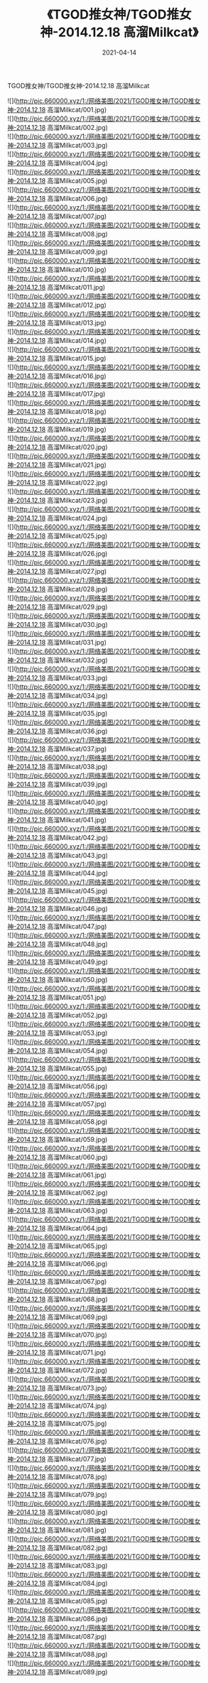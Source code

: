 ﻿---
layout: post
title:  《TGOD推女神/TGOD推女神-2014.12.18 高溜Milkcat》
date:   2021-04-14
img: http://pic.660000.xyz/1:/网络美图/2021/TGOD推女神/TGOD推女神-2014.12.18 高溜Milkcat/000.jpg
categories: [美女, 清纯, 唯美]
---

TGOD推女神/TGOD推女神-2014.12.18 高溜Milkcat

 ![](http://pic.660000.xyz/1:/网络美图/2021/TGOD推女神/TGOD推女神-2014.12.18 高溜Milkcat/001.jpg) <br>![](http://pic.660000.xyz/1:/网络美图/2021/TGOD推女神/TGOD推女神-2014.12.18 高溜Milkcat/002.jpg) <br>![](http://pic.660000.xyz/1:/网络美图/2021/TGOD推女神/TGOD推女神-2014.12.18 高溜Milkcat/003.jpg) <br>![](http://pic.660000.xyz/1:/网络美图/2021/TGOD推女神/TGOD推女神-2014.12.18 高溜Milkcat/004.jpg) <br>![](http://pic.660000.xyz/1:/网络美图/2021/TGOD推女神/TGOD推女神-2014.12.18 高溜Milkcat/005.jpg) <br>![](http://pic.660000.xyz/1:/网络美图/2021/TGOD推女神/TGOD推女神-2014.12.18 高溜Milkcat/006.jpg) <br>![](http://pic.660000.xyz/1:/网络美图/2021/TGOD推女神/TGOD推女神-2014.12.18 高溜Milkcat/007.jpg) <br>![](http://pic.660000.xyz/1:/网络美图/2021/TGOD推女神/TGOD推女神-2014.12.18 高溜Milkcat/008.jpg) <br>![](http://pic.660000.xyz/1:/网络美图/2021/TGOD推女神/TGOD推女神-2014.12.18 高溜Milkcat/009.jpg) <br>![](http://pic.660000.xyz/1:/网络美图/2021/TGOD推女神/TGOD推女神-2014.12.18 高溜Milkcat/010.jpg) <br>![](http://pic.660000.xyz/1:/网络美图/2021/TGOD推女神/TGOD推女神-2014.12.18 高溜Milkcat/011.jpg) <br>![](http://pic.660000.xyz/1:/网络美图/2021/TGOD推女神/TGOD推女神-2014.12.18 高溜Milkcat/012.jpg) <br>![](http://pic.660000.xyz/1:/网络美图/2021/TGOD推女神/TGOD推女神-2014.12.18 高溜Milkcat/013.jpg) <br>![](http://pic.660000.xyz/1:/网络美图/2021/TGOD推女神/TGOD推女神-2014.12.18 高溜Milkcat/014.jpg) <br>![](http://pic.660000.xyz/1:/网络美图/2021/TGOD推女神/TGOD推女神-2014.12.18 高溜Milkcat/015.jpg) <br>![](http://pic.660000.xyz/1:/网络美图/2021/TGOD推女神/TGOD推女神-2014.12.18 高溜Milkcat/016.jpg) <br>![](http://pic.660000.xyz/1:/网络美图/2021/TGOD推女神/TGOD推女神-2014.12.18 高溜Milkcat/017.jpg) <br>![](http://pic.660000.xyz/1:/网络美图/2021/TGOD推女神/TGOD推女神-2014.12.18 高溜Milkcat/018.jpg) <br>![](http://pic.660000.xyz/1:/网络美图/2021/TGOD推女神/TGOD推女神-2014.12.18 高溜Milkcat/019.jpg) <br>![](http://pic.660000.xyz/1:/网络美图/2021/TGOD推女神/TGOD推女神-2014.12.18 高溜Milkcat/020.jpg) <br>![](http://pic.660000.xyz/1:/网络美图/2021/TGOD推女神/TGOD推女神-2014.12.18 高溜Milkcat/021.jpg) <br>![](http://pic.660000.xyz/1:/网络美图/2021/TGOD推女神/TGOD推女神-2014.12.18 高溜Milkcat/022.jpg) <br>![](http://pic.660000.xyz/1:/网络美图/2021/TGOD推女神/TGOD推女神-2014.12.18 高溜Milkcat/023.jpg) <br>![](http://pic.660000.xyz/1:/网络美图/2021/TGOD推女神/TGOD推女神-2014.12.18 高溜Milkcat/024.jpg) <br>![](http://pic.660000.xyz/1:/网络美图/2021/TGOD推女神/TGOD推女神-2014.12.18 高溜Milkcat/025.jpg) <br>![](http://pic.660000.xyz/1:/网络美图/2021/TGOD推女神/TGOD推女神-2014.12.18 高溜Milkcat/026.jpg) <br>![](http://pic.660000.xyz/1:/网络美图/2021/TGOD推女神/TGOD推女神-2014.12.18 高溜Milkcat/027.jpg) <br>![](http://pic.660000.xyz/1:/网络美图/2021/TGOD推女神/TGOD推女神-2014.12.18 高溜Milkcat/028.jpg) <br>![](http://pic.660000.xyz/1:/网络美图/2021/TGOD推女神/TGOD推女神-2014.12.18 高溜Milkcat/029.jpg) <br>![](http://pic.660000.xyz/1:/网络美图/2021/TGOD推女神/TGOD推女神-2014.12.18 高溜Milkcat/030.jpg) <br>![](http://pic.660000.xyz/1:/网络美图/2021/TGOD推女神/TGOD推女神-2014.12.18 高溜Milkcat/031.jpg) <br>![](http://pic.660000.xyz/1:/网络美图/2021/TGOD推女神/TGOD推女神-2014.12.18 高溜Milkcat/032.jpg) <br>![](http://pic.660000.xyz/1:/网络美图/2021/TGOD推女神/TGOD推女神-2014.12.18 高溜Milkcat/033.jpg) <br>![](http://pic.660000.xyz/1:/网络美图/2021/TGOD推女神/TGOD推女神-2014.12.18 高溜Milkcat/034.jpg) <br>![](http://pic.660000.xyz/1:/网络美图/2021/TGOD推女神/TGOD推女神-2014.12.18 高溜Milkcat/035.jpg) <br>![](http://pic.660000.xyz/1:/网络美图/2021/TGOD推女神/TGOD推女神-2014.12.18 高溜Milkcat/036.jpg) <br>![](http://pic.660000.xyz/1:/网络美图/2021/TGOD推女神/TGOD推女神-2014.12.18 高溜Milkcat/037.jpg) <br>![](http://pic.660000.xyz/1:/网络美图/2021/TGOD推女神/TGOD推女神-2014.12.18 高溜Milkcat/038.jpg) <br>![](http://pic.660000.xyz/1:/网络美图/2021/TGOD推女神/TGOD推女神-2014.12.18 高溜Milkcat/039.jpg) <br>![](http://pic.660000.xyz/1:/网络美图/2021/TGOD推女神/TGOD推女神-2014.12.18 高溜Milkcat/040.jpg) <br>![](http://pic.660000.xyz/1:/网络美图/2021/TGOD推女神/TGOD推女神-2014.12.18 高溜Milkcat/041.jpg) <br>![](http://pic.660000.xyz/1:/网络美图/2021/TGOD推女神/TGOD推女神-2014.12.18 高溜Milkcat/042.jpg) <br>![](http://pic.660000.xyz/1:/网络美图/2021/TGOD推女神/TGOD推女神-2014.12.18 高溜Milkcat/043.jpg) <br>![](http://pic.660000.xyz/1:/网络美图/2021/TGOD推女神/TGOD推女神-2014.12.18 高溜Milkcat/044.jpg) <br>![](http://pic.660000.xyz/1:/网络美图/2021/TGOD推女神/TGOD推女神-2014.12.18 高溜Milkcat/045.jpg) <br>![](http://pic.660000.xyz/1:/网络美图/2021/TGOD推女神/TGOD推女神-2014.12.18 高溜Milkcat/046.jpg) <br>![](http://pic.660000.xyz/1:/网络美图/2021/TGOD推女神/TGOD推女神-2014.12.18 高溜Milkcat/047.jpg) <br>![](http://pic.660000.xyz/1:/网络美图/2021/TGOD推女神/TGOD推女神-2014.12.18 高溜Milkcat/048.jpg) <br>![](http://pic.660000.xyz/1:/网络美图/2021/TGOD推女神/TGOD推女神-2014.12.18 高溜Milkcat/049.jpg) <br>![](http://pic.660000.xyz/1:/网络美图/2021/TGOD推女神/TGOD推女神-2014.12.18 高溜Milkcat/050.jpg) <br>![](http://pic.660000.xyz/1:/网络美图/2021/TGOD推女神/TGOD推女神-2014.12.18 高溜Milkcat/051.jpg) <br>![](http://pic.660000.xyz/1:/网络美图/2021/TGOD推女神/TGOD推女神-2014.12.18 高溜Milkcat/052.jpg) <br>![](http://pic.660000.xyz/1:/网络美图/2021/TGOD推女神/TGOD推女神-2014.12.18 高溜Milkcat/053.jpg) <br>![](http://pic.660000.xyz/1:/网络美图/2021/TGOD推女神/TGOD推女神-2014.12.18 高溜Milkcat/054.jpg) <br>![](http://pic.660000.xyz/1:/网络美图/2021/TGOD推女神/TGOD推女神-2014.12.18 高溜Milkcat/055.jpg) <br>![](http://pic.660000.xyz/1:/网络美图/2021/TGOD推女神/TGOD推女神-2014.12.18 高溜Milkcat/056.jpg) <br>![](http://pic.660000.xyz/1:/网络美图/2021/TGOD推女神/TGOD推女神-2014.12.18 高溜Milkcat/057.jpg) <br>![](http://pic.660000.xyz/1:/网络美图/2021/TGOD推女神/TGOD推女神-2014.12.18 高溜Milkcat/058.jpg) <br>![](http://pic.660000.xyz/1:/网络美图/2021/TGOD推女神/TGOD推女神-2014.12.18 高溜Milkcat/059.jpg) <br>![](http://pic.660000.xyz/1:/网络美图/2021/TGOD推女神/TGOD推女神-2014.12.18 高溜Milkcat/060.jpg) <br>![](http://pic.660000.xyz/1:/网络美图/2021/TGOD推女神/TGOD推女神-2014.12.18 高溜Milkcat/061.jpg) <br>![](http://pic.660000.xyz/1:/网络美图/2021/TGOD推女神/TGOD推女神-2014.12.18 高溜Milkcat/062.jpg) <br>![](http://pic.660000.xyz/1:/网络美图/2021/TGOD推女神/TGOD推女神-2014.12.18 高溜Milkcat/063.jpg) <br>![](http://pic.660000.xyz/1:/网络美图/2021/TGOD推女神/TGOD推女神-2014.12.18 高溜Milkcat/064.jpg) <br>![](http://pic.660000.xyz/1:/网络美图/2021/TGOD推女神/TGOD推女神-2014.12.18 高溜Milkcat/065.jpg) <br>![](http://pic.660000.xyz/1:/网络美图/2021/TGOD推女神/TGOD推女神-2014.12.18 高溜Milkcat/066.jpg) <br>![](http://pic.660000.xyz/1:/网络美图/2021/TGOD推女神/TGOD推女神-2014.12.18 高溜Milkcat/067.jpg) <br>![](http://pic.660000.xyz/1:/网络美图/2021/TGOD推女神/TGOD推女神-2014.12.18 高溜Milkcat/068.jpg) <br>![](http://pic.660000.xyz/1:/网络美图/2021/TGOD推女神/TGOD推女神-2014.12.18 高溜Milkcat/069.jpg) <br>![](http://pic.660000.xyz/1:/网络美图/2021/TGOD推女神/TGOD推女神-2014.12.18 高溜Milkcat/070.jpg) <br>![](http://pic.660000.xyz/1:/网络美图/2021/TGOD推女神/TGOD推女神-2014.12.18 高溜Milkcat/071.jpg) <br>![](http://pic.660000.xyz/1:/网络美图/2021/TGOD推女神/TGOD推女神-2014.12.18 高溜Milkcat/072.jpg) <br>![](http://pic.660000.xyz/1:/网络美图/2021/TGOD推女神/TGOD推女神-2014.12.18 高溜Milkcat/073.jpg) <br>![](http://pic.660000.xyz/1:/网络美图/2021/TGOD推女神/TGOD推女神-2014.12.18 高溜Milkcat/074.jpg) <br>![](http://pic.660000.xyz/1:/网络美图/2021/TGOD推女神/TGOD推女神-2014.12.18 高溜Milkcat/075.jpg) <br>![](http://pic.660000.xyz/1:/网络美图/2021/TGOD推女神/TGOD推女神-2014.12.18 高溜Milkcat/076.jpg) <br>![](http://pic.660000.xyz/1:/网络美图/2021/TGOD推女神/TGOD推女神-2014.12.18 高溜Milkcat/077.jpg) <br>![](http://pic.660000.xyz/1:/网络美图/2021/TGOD推女神/TGOD推女神-2014.12.18 高溜Milkcat/078.jpg) <br>![](http://pic.660000.xyz/1:/网络美图/2021/TGOD推女神/TGOD推女神-2014.12.18 高溜Milkcat/079.jpg) <br>![](http://pic.660000.xyz/1:/网络美图/2021/TGOD推女神/TGOD推女神-2014.12.18 高溜Milkcat/080.jpg) <br>![](http://pic.660000.xyz/1:/网络美图/2021/TGOD推女神/TGOD推女神-2014.12.18 高溜Milkcat/081.jpg) <br>![](http://pic.660000.xyz/1:/网络美图/2021/TGOD推女神/TGOD推女神-2014.12.18 高溜Milkcat/082.jpg) <br>![](http://pic.660000.xyz/1:/网络美图/2021/TGOD推女神/TGOD推女神-2014.12.18 高溜Milkcat/083.jpg) <br>![](http://pic.660000.xyz/1:/网络美图/2021/TGOD推女神/TGOD推女神-2014.12.18 高溜Milkcat/084.jpg) <br>![](http://pic.660000.xyz/1:/网络美图/2021/TGOD推女神/TGOD推女神-2014.12.18 高溜Milkcat/085.jpg) <br>![](http://pic.660000.xyz/1:/网络美图/2021/TGOD推女神/TGOD推女神-2014.12.18 高溜Milkcat/086.jpg) <br>![](http://pic.660000.xyz/1:/网络美图/2021/TGOD推女神/TGOD推女神-2014.12.18 高溜Milkcat/087.jpg) <br>![](http://pic.660000.xyz/1:/网络美图/2021/TGOD推女神/TGOD推女神-2014.12.18 高溜Milkcat/088.jpg) <br>![](http://pic.660000.xyz/1:/网络美图/2021/TGOD推女神/TGOD推女神-2014.12.18 高溜Milkcat/089.jpg) <br>